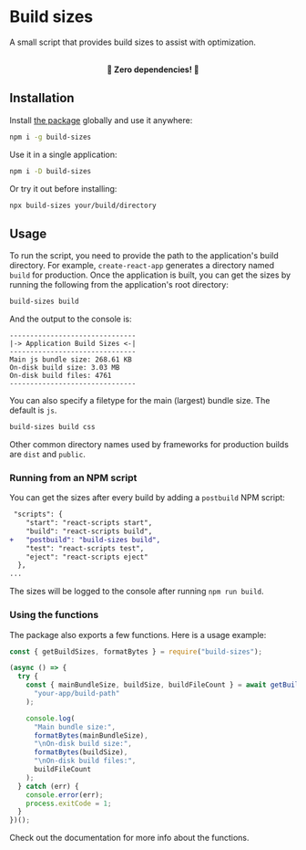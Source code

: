 # Build sizes

A small script that provides build sizes to assist with optimization.

<br>
<div align="center">
    <b>🚀 Zero dependencies! 🚀</b>
</div>

## Installation

Install [the package](https://www.npmjs.com/package/build-sizes) globally and use it anywhere:

```bash
npm i -g build-sizes
```

Use it in a single application:

```bash
npm i -D build-sizes
```

Or try it out before installing:

```bash
npx build-sizes your/build/directory
```

## Usage

To run the script, you need to provide the path to the application's build directory. For example, `create-react-app` generates a directory named `build` for production. Once the application is built, you can get the sizes by running the following from the application's root directory:

```bash
build-sizes build
```

And the output to the console is:

```
-------------------------------
|-> Application Build Sizes <-|
-------------------------------
Main js bundle size: 268.61 KB
On-disk build size: 3.03 MB
On-disk build files: 4761
-------------------------------
```

You can also specify a filetype for the main (largest) bundle size. The default is `js`.

```bash
build-sizes build css
```

Other common directory names used by frameworks for production builds are `dist` and `public`.

### Running from an NPM script

You can get the sizes after every build by adding a `postbuild` NPM script:

```diff
 "scripts": {
    "start": "react-scripts start",
    "build": "react-scripts build",
+   "postbuild": "build-sizes build",
    "test": "react-scripts test",
    "eject": "react-scripts eject"
  },
...
```

The sizes will be logged to the console after running `npm run build`.

### Using the functions

The package also exports a few functions. Here is a usage example:

```js
const { getBuildSizes, formatBytes } = require("build-sizes");

(async () => {
  try {
    const { mainBundleSize, buildSize, buildFileCount } = await getBuildSizes(
      "your-app/build-path"
    );

    console.log(
      "Main bundle size:",
      formatBytes(mainBundleSize),
      "\nOn-disk build size:",
      formatBytes(buildSize),
      "\nOn-disk build files:",
      buildFileCount
    );
  } catch (err) {
    console.error(err);
    process.exitCode = 1;
  }
})();
```

Check out the documentation for more info about the functions.